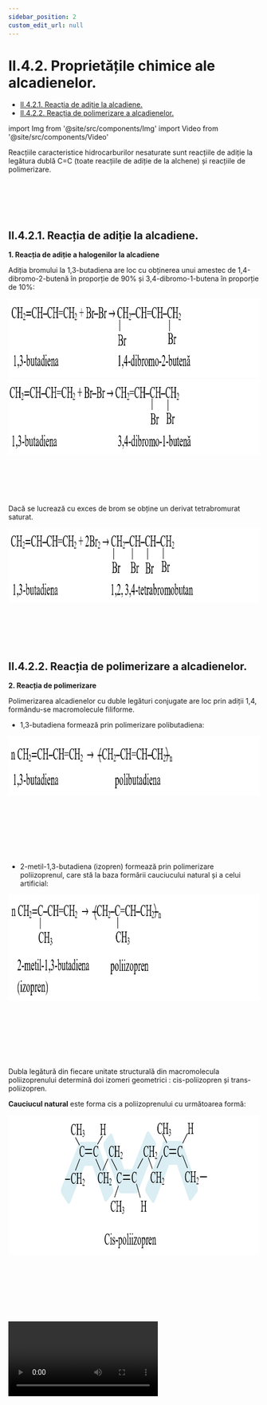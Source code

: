 ```yaml
---
sidebar_position: 2
custom_edit_url: null
---
```


# II.4.2. Proprietățile chimice ale alcadienelor.

<ul class="table-of-contents table-of-contents__left-border"><li><a href="#ii421-reacția-de-adiție-la-alcadiene" class="table-of-contents__link toc-highlight table-of-contents__link--active">II.4.2.1. Reacția de adiție la alcadiene.</a></li><li><a href="#ii422-reacția-de-polimerizare-a-alcadienelor" class="table-of-contents__link toc-highlight">II.4.2.2. Reacția de polimerizare a alcadienelor.</a></li></ul>


import Img from '@site/src/components/Img'
import Video from '@site/src/components/Video'



<div class="alert alert--primary" role="alert">

Reacțiile caracteristice hidrocarburilor nesaturate  sunt reacțiile de adiție la legătura dublă C=C (toate reacțiile de adiție de la alchene) și reacțiile de polimerizare.


</div>



<br></br>
<br></br>



## II.4.2.1. Reacția de adiție la alcadiene.



<div class="alert alert--primary" role="alert">

**1. Reacția de adiție a halogenilor la alcadiene** 

Adiția bromului la 1,3-butadiena are loc cu obținerea unui amestec de 1,4-dibromo-2-butenă în proporție de 90% și 3,4-dibromo-1-butena în proporție de 10%:


<Img className="img-responsive4" src="chimie/clasa10/capitolul2/II-4-2-proprietatile-chimice-ale-alcadienelor-poza1-reactia-de-aditie-a-bromului-la-1-3-butadiena-partea1.png" width="1000" height="159" lazy={false} />


<Img className="img-responsive4" src="chimie/clasa10/capitolul2/II-4-2-proprietatile-chimice-ale-alcadienelor-poza2-reactia-de-aditie-a-bromului-la-1-3-butadiena-partea2.png" width="1000" height="152" lazy={false} />


<br></br>
<br></br>


Dacă se lucrează cu exces de brom se obține un derivat tetrabromurat saturat.



<Img className="img-responsive4" src="chimie/clasa10/capitolul2/II-4-2-proprietatile-chimice-ale-alcadienelor-poza3-reactia-de-aditie-a-bromului-la-1-3-butadiena-partea3.png" width="1000" height="150" lazy={false} />



</div>



<br></br>
<br></br>



## II.4.2.2. Reacția de polimerizare a alcadienelor.




<div class="alert alert--primary" role="alert">

**2. Reacția de polimerizare**

Polimerizarea alcadienelor cu duble legături conjugate are loc prin adiții 1,4, formându-se macromolecule filiforme.

- 1,3-butadiena formează prin polimerizare polibutadiena:

<Img className="img-responsive4" src="chimie/clasa10/capitolul2/II-4-2-proprietatile-chimice-ale-alcadienelor-poza4-reactia-de-polimerizare-a-1-3-butadienei-cu-formarea-de-polibutadiena.png" width="1000" height="120" />


<br></br>
<br></br>
<br></br>


- 2-metil-1,3-butadiena (izopren) formează prin polimerizare poliizoprenul, care stă la baza formării cauciucului natural și a celui artificial:                        


<Img className="img-responsive4" src="chimie/clasa10/capitolul2/II-4-2-proprietatile-chimice-ale-alcadienelor-poza5-reactia-de-polimerizare-a-2-metil-1-3-butadienei-cu-formarea-de-poliizopren.png" width="1000" height="213" />


<br></br>
<br></br>
<br></br>



Dubla legătură din fiecare unitate structurală din macromolecula poliizoprenului determină doi izomeri geometrici : cis-poliizopren și trans-poliizopren.

**Cauciucul natural** este forma cis a poliizoprenului cu următoarea formă:



<Img className="img-responsive4" src="chimie/clasa10/capitolul2/II-4-2-proprietatile-chimice-ale-alcadienelor-poza6-formula-cis-poliizoprenului.png" width="1000" height="281" />


<br></br>
<br></br>
<br></br>


<Video src="https://www.youtube.com/embed/1t32FSujxqo" />


<br></br>
<br></br>



**Gutaperca,** găsită în coaja și frunzele plantei Palaquium, este forma trans a poliizoprenului:


<Img className="img-responsive4" src="chimie/clasa10/capitolul2/II-4-2-proprietatile-chimice-ale-alcadienelor-poza7-formula-trans-poliizoprenului.png" width="1000" height="247" />



</div>

